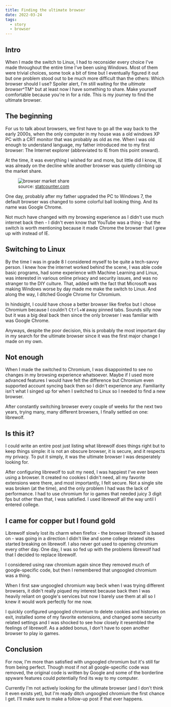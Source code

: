 ```yaml
---
title: Finding the ultimate browser
date: 2022-03-24
tags:
  - story
  - browser
---
```


## Intro

When I made the switch to Linux, I had to reconsider every choice I've made throughout the entire time I've been using Windows.
Most of them were trivial choices, some took a bit of time but I eventually figured it out but one problem stood out to be much more difficult than the others:
Which browser should I use?
Spoiler alert, I'm still waiting for the _ultimate browser_^TM^ but at least now I have something to share.
Make yourself comfortable because you're in for a ride.
This is my journey to find the ultimate browser.

## The beginning

For us to talk about browsers, we first have to go all the way back to the early 2000s,
when the only computer in my house was a old windows XP PC with a CRT monitor that was probably as old as me.
When I was old enough to understand language, my father introduced me to my first browser: The Internet explorer (abbreviated to IE from this point onward).

At the time, it was everything I wished for and more, but little did I know,
IE was already on the decline while another browser was quietly climbing up the market share.

<figure>
	<img title="browser market share" alt="browser market share" src="/img/posts/linux-setup-script/browser-market-share-trend.avif">
	<figcaption>
		source: <a href="https://gs.statcounter.com/browser-market-share/desktop/worldwide/#monthly-200901-202203" target="_blank">statcounter.com</a>
	</figcaption>
</figure>

One day, probably after my father upgraded the PC to Windows 7,
the default browser was changed to some colorful ball looking thing.
And its name was Google Chrome.

Not much have changed with my browsing experience as I didn't use much internet back then - I didn't even know that YouTube was a thing -
but the switch is worth mentioning because it made Chrome the browser that I grew up with instead of IE.

## Switching to Linux

By the time I was in grade 8 I considered myself to be quite a tech-savvy person.
I knew how the internet worked behind the scene, I was able code basic programs, had some experience with Machine Learning and Linux,
was interested in various online privacy and security issues, and was no stranger to the DIY culture.
That, added with the fact that Microsoft was making Windows worse by day made me make the switch to Linux.
And along the way, I ditched Google Chrome for Chromium.

In hindsight, I could have chose a better browser like firefox but I chose Chromium because I couldn't <kbd>Ctrl</kbd>+<kbd>W</kbd> away pinned tabs.
Sounds silly now but it was a big deal back then since the only browser I was familiar with was Google Chrome.

Anyways, despite the poor decision,
this is probably the most important day in my search for the ultimate browser since it was the first major change I made on my own.

## Not enough

When I made the switched to Chromium, I was disappointed to see no changes in my browsing experience whatsoever.
Maybe if I used more advanced features I would have felt the difference but Chromium even supported account syncing back then
so I didn't experience any.
Familiarity isn't what I singed up for when I switched to Linux so I needed to find a new browser.

After constantly switching browser every couple of weeks for the next two years,
trying many, many different browsers, I finally settled on one: librewolf.

## Is this it?

I could write an entire post just listing what librewolf does things right but to keep things simple:
it is not an obscure browser, it is secure, and it respects my privacy.
To put it simply, it was the ultimate browser I was desperately looking for.

After configuring librewolf to suit my need, I was happiest I've ever been using a browser.
It created no cookies I didn't need, all my favorite extensions were there, and most importantly, I felt secure.
Not a single site was broken (at the time), and the only problem I had was the lack of performance.
I had to use chromium for io games that needed juicy 3 digit fps but other than that, I was satisfied.
I used librewolf all the way until I entered college.

## I came for copper but I found gold

Librewolf slowly lost its charm when firefox - the browser librewolf is based on -
was going in a direction I didn't like and some college related sites started breaking on librewolf.
I also never got used to opening chromium every other day.
One day, I was so fed up with the problems librewolf had that I decided to replace librewolf.

I considered using raw chromium again since they removed much of google-specific code,
but then I remembered that ungoogled chromium was a thing.

When I first saw ungoogled chromium way beck when I was trying different browsers,
it didn't really piqued my interest because back then I was heavily reliant on google's services
but now I barely use them at all so I knew it would work perfectly for me now.

I quickly configured ungoogled chromium to delete cookies and histories on exit, installed some of my favorite extensions,
and changed some security related settings and I was shocked to see how closely it resembled the feelings of librewolf.
As a added bonus, I don't have to open another browser to play io games.

## Conclusion

For now, I'm more than satisfied with ungoogled chromium but it's still far from being perfect.
Though most if not all google-specific code was removed,
the original code is written by Google and some of the borderline spyware features could potentially find its way to my computer.

Currently I'm not actively looking for the ultimate browser (and I don't think it even exists yet),
but I'm ready ditch ungoogled chromium the first chance I get.
I'll make sure to make a follow-up post if that ever happens.
